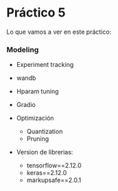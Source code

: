 # Práctico 5

Lo que vamos a ver en este práctico: 

### Modeling

- Experiment tracking
 - wandb

- Hparam tuning

- Gradio

- Optimización
  - Quantization
  - Pruning 

- Version de librerias: 
	
	- tensorflow==2.12.0
	- keras==2.12.0
	- markupsafe==2.0.1